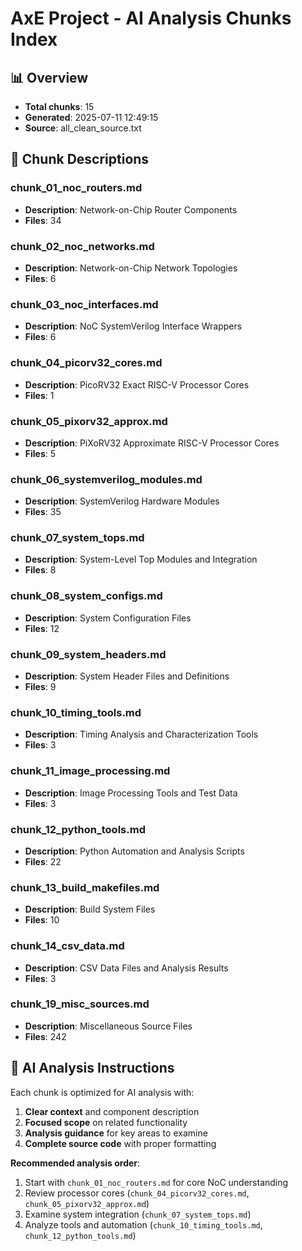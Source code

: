 # AxE Project - AI Analysis Chunks Index

## 📊 Overview
- **Total chunks**: 15
- **Generated**: 2025-07-11 12:49:15
- **Source**: all_clean_source.txt

## 📁 Chunk Descriptions

### chunk_01_noc_routers.md
- **Description**: Network-on-Chip Router Components
- **Files**: 34

### chunk_02_noc_networks.md
- **Description**: Network-on-Chip Network Topologies
- **Files**: 6

### chunk_03_noc_interfaces.md
- **Description**: NoC SystemVerilog Interface Wrappers
- **Files**: 6

### chunk_04_picorv32_cores.md
- **Description**: PicoRV32 Exact RISC-V Processor Cores
- **Files**: 1

### chunk_05_pixorv32_approx.md
- **Description**: PiXoRV32 Approximate RISC-V Processor Cores
- **Files**: 5

### chunk_06_systemverilog_modules.md
- **Description**: SystemVerilog Hardware Modules
- **Files**: 35

### chunk_07_system_tops.md
- **Description**: System-Level Top Modules and Integration
- **Files**: 8

### chunk_08_system_configs.md
- **Description**: System Configuration Files
- **Files**: 12

### chunk_09_system_headers.md
- **Description**: System Header Files and Definitions
- **Files**: 9

### chunk_10_timing_tools.md
- **Description**: Timing Analysis and Characterization Tools
- **Files**: 3

### chunk_11_image_processing.md
- **Description**: Image Processing Tools and Test Data
- **Files**: 3

### chunk_12_python_tools.md
- **Description**: Python Automation and Analysis Scripts
- **Files**: 22

### chunk_13_build_makefiles.md
- **Description**: Build System Files
- **Files**: 10

### chunk_14_csv_data.md
- **Description**: CSV Data Files and Analysis Results
- **Files**: 3

### chunk_19_misc_sources.md
- **Description**: Miscellaneous Source Files
- **Files**: 242

## 🤖 AI Analysis Instructions

Each chunk is optimized for AI analysis with:
1. **Clear context** and component description
2. **Focused scope** on related functionality
3. **Analysis guidance** for key areas to examine
4. **Complete source code** with proper formatting

**Recommended analysis order**:
1. Start with `chunk_01_noc_routers.md` for core NoC understanding
2. Review processor cores (`chunk_04_picorv32_cores.md`, `chunk_05_pixorv32_approx.md`)
3. Examine system integration (`chunk_07_system_tops.md`)
4. Analyze tools and automation (`chunk_10_timing_tools.md`, `chunk_12_python_tools.md`)

